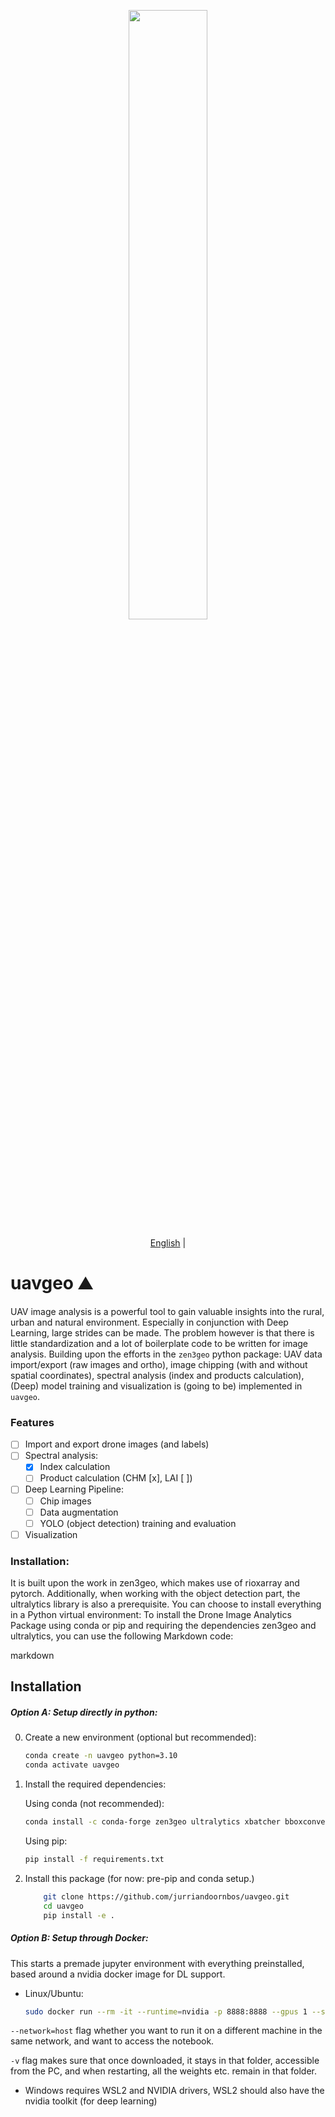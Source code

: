 <div align="center">
  <p>
    <a href="https://icaerus.eu" target="_blank">
      <img width="50%" src="https://icaerus.eu/wp-content/uploads/2022/09/ICAERUS-logo-white.svg"></a>
  </p>

[English](README.md) | 
</div>

# uavgeo ⛰️ 
UAV image analysis is a powerful tool to gain valuable insights into the rural, urban and natural environment. Especially in conjunction with Deep Learning, large strides can be made. The problem however is that there is little standardization and a lot of boilerplate code to be written for image analysis. Building upon the efforts in the `zen3geo` python package: UAV data import/export (raw images and ortho), image chipping (with and without spatial coordinates), spectral analysis (index and products calculation), (Deep) model training and visualization is (going to be) implemented in `uavgeo`. 


### Features

- [ ] Import and export drone images (and labels)
- [ ] Spectral analysis:
  - [x] Index calculation
  - [ ] Product calculation (CHM [x], LAI [ ])
- [ ] Deep Learning Pipeline:
  - [ ] Chip images
  - [ ] Data augmentation
  - [ ] YOLO (object detection) training and evaluation
- [ ] Visualization

### Installation:

It is built upon the work in zen3geo, which makes use of rioxarray and pytorch.
Additionally, when working with the object detection part, the ultralytics library is also a prerequisite.
You can choose to install everything in a Python virtual environment:
To install the Drone Image Analytics Package using conda or pip and requiring the dependencies zen3geo and ultralytics, you can use the following Markdown code:

markdown

## Installation
##### Option A: Setup directly in python:
0. Create a new environment (optional but recommended):
   
   ```bash
   conda create -n uavgeo python=3.10
   conda activate uavgeo
   ```
1.   Install the required dependencies:

        Using conda (not recommended):

        ```bash
        conda install -c conda-forge zen3geo ultralytics xbatcher bboxconverter
        ```
        Using pip:
        ```bash
        pip install -f requirements.txt
        ```
2. Install this package (for now: pre-pip and conda setup.)
   ```bash
       git clone https://github.com/jurriandoornbos/uavgeo.git
       cd uavgeo
       pip install -e .
   ```
##### Option B: Setup through Docker:
This starts a premade jupyter environment with everything preinstalled, based around a nvidia docker image for DL support.
* Linux/Ubuntu:
  ```bash
  sudo docker run --rm -it --runtime=nvidia -p 8888:8888 --gpus 1 --shm-size=5gb --network=host -v /path_to_local/dir:/home/jovyan jurrain/drone-ml:gpu-torch11.8-zenformers
  ```

`--network=host` flag whether you want to run it on a different machine in the same network, and want to access the notebook.

`-v` flag makes sure that once downloaded, it stays in that folder, accessible from the PC, and when restarting, all the weights etc. remain in that folder.

* Windows requires WSL2 and NVIDIA drivers, WSL2 should also have the nvidia toolkit (for deep learning)

